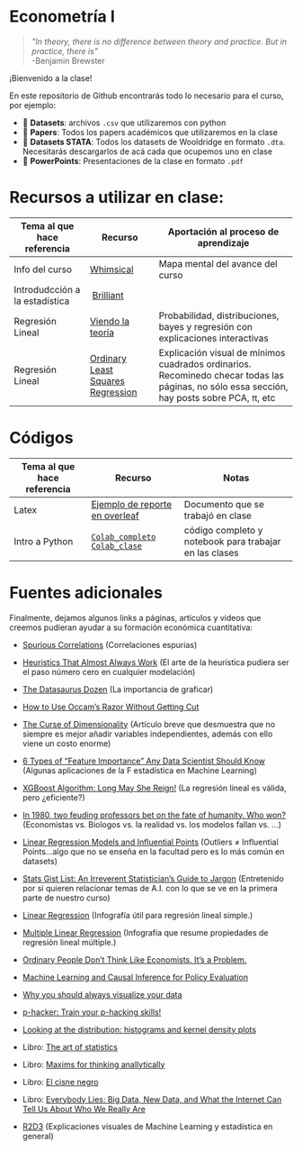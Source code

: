 # Econometría I

> *"In theory, there is no difference between theory and practice. But in practice, there is"*  
> -Benjamin Brewster

¡Bienvenido a la clase!

En este repositorio de Github encontrarás todo lo necesario para el curso, por ejemplo:
* 📁 **Datasets**: archivos `.csv` que utilizaremos con python
* 📁 **Papers**: Todos los papers académicos que utilizaremos en la clase
* 📁 **Datasets STATA**: Todos los datasets de Wooldridge en formato `.dta`. Necesitarás descargarlos de acá cada que ocupemos uno en clase
* 📁 **PowerPoints**: Presentaciones de la clase en formato `.pdf`


# Recursos a utilizar en clase:
Tema al que hace referencia | Recurso | Aportación al proceso de aprendizaje
--- | --- | --- |
Info del curso | [Whimsical](https://whimsical.com/econometrics-i-U3gpSBnYKG1UqAS6Fbi7nB) | Mapa mental del avance del curso
Introdudcción a la estadística | [Brilliant](https://brilliant.org/classroom/join/4i6wh4/) | 
Regresión Lineal| [Viendo la teoría](https://seeing-theory.brown.edu/es.html#firstPage) | Probabilidad, distribuciones, bayes y regresión con explicaciones interactivas
Regresión Lineal | [Ordinary Least Squares Regression](https://setosa.io/ev/ordinary-least-squares-regression/) |Explicación visual de mínimos cuadrados ordinarios. Recominedo checar todas las páginas, no sólo essa sección, hay posts sobre PCA, π, etc



# Códigos
Tema al que hace referencia | Recurso | Notas
--- | --- | --- |
Latex | [Ejemplo de reporte en overleaf](https://es.overleaf.com/read/yfkdyvzsrgsy) | Documento que se trabajó en clase
Intro a Python | [`Colab_completo`](https://colab.research.google.com/drive/126_rw2zj386U63u1f5Vq5-8mHlZDXkii?usp=sharing) [`Colab_clase`]() | código completo y notebook para trabajar en las clases 



# Fuentes adicionales

Finalmente, dejamos algunos links a páginas, artículos y videos que creemos pudieran ayudar a su formación económica cuantitativa:

* [Spurious Correlations](https://www.tylervigen.com/spurious-correlations) (Correlaciones espurias)
* [Heuristics That Almost Always Work](https://astralcodexten.substack.com/p/heuristics-that-almost-always-work?fbclid=IwAR2TfPVUSPfQ6NprLyOz_jBaUKT2El-p7xAv0bZswD_sbGnSS5ewT7Z3YoY&r=c1qut) (El arte de la heurística pudiera ser el paso número cero en cualquier modelación)
* [The Datasaurus Dozen](https://blog.revolutionanalytics.com/2017/05/the-datasaurus-dozen.html) (La importancia de graficar)
* [How to Use Occam’s Razor Without Getting Cut](https://fs.blog/occams-razor/)
* [The Curse of Dimensionality](https://typefully.com/svpino/the-curse-of-dimensionality-P9lhOqD) (Artículo breve que desmuestra que no siempre es mejor añadir variables independientes, además con ello viene un costo enorme)
* [6 Types of “Feature Importance” Any Data Scientist Should Know](https://towardsdatascience.com/6-types-of-feature-importance-any-data-scientist-should-master-1bfd566f21c9) (Algunas aplicaciones de la F estadística en Machine Learning)
* [XGBoost Algorithm: Long May She Reign!](https://medium.com/towards-data-science/https-medium-com-vishalmorde-xgboost-algorithm-long-she-may-rein-edd9f99be63d) (La regresión lineal es válida, pero ¿eficiente?)
* [In 1980, two feuding professors bet on the fate of humanity. Who won?](https://aeon.co/videos/in-1980-two-feuding-professors-bet-on-the-fate-of-humanity-who-won?utm_medium=Social&utm_source=Twitter#Echobox=1646262346-1) (Economistas vs. Biologos vs. la realidad vs. los modelos fallan vs. ...)
* [Linear Regression Models and Influential Points](https://towardsdatascience.com/linear-regression-models-and-influential-points-4ee844adac6d) (Outliers ≠ Influential Points...algo que no se enseña en la facultad pero es lo más común en datasets)
* [Stats Gist List: An Irreverent Statistician’s Guide to Jargon](https://towardsdatascience.com/stats-gist-list-an-irreverent-statisticians-guide-to-jargon-be8173df090d) (Entretenido por si quieren relacionar temas de A.I. con lo que se ve en la primera parte de nuestro curso)
* [Linear Regression](https://raw.githubusercontent.com/wiki-360/resources/main/Machine%20Learning%20Algorithms%20Explained.jpg) (Infografía útil para regresión lineal simple.)
* [Multiple Linear Regression](https://raw.githubusercontent.com/wiki-360/resources/main/Linear%20Regression%20Machine%20Learning%20Algorithm%20Explained.jpg) (Infografía que resume propiedades de regresión lineal múltiple.)

* [Ordinary People Don’t Think Like Economists. It’s a Problem.](https://www.nytimes.com/2022/04/06/opinion/economics-public-opinion.html?unlocked_article_code=AAAAAAAAAAAAAAAACEIPuomT1JKd6J17Vw1cRCfTTMQmqxCdw_PIxftm3iWka3DJDm4ciOMNAo6B_EGKaKFkYdw23j-AAcdcOrsuT7l11u5ZPktrDQm0p5_O0LI0HxIIk6PhFGUnw8CKGrki7T7hamT-dbxxzeXk50vDPDLoXbjY030qOAdu8ZF6dQ6h3SBex6jGQuVzycA-ial6fu1yTT0BZSKLvPj6WV4paJjdMEaqukRhUPpZWDrTgdea97kAFQ1XAlvBR398in0uvJIeYJhEefaicGNzPZb2kr4TCWd3LYu2BJZXR4bclrlitbalugWLqKWI0XfxJuItW7wA5Zvt&smid=url-share)
* [Machine Learning and Causal Inference for Policy Evaluation ](http://citeseerx.ist.psu.edu/viewdoc/download?doi=10.1.1.726.5229&rep=rep1&type=pdf)
* [Why you should always visualize your data](https://youtu.be/WLQ4GLqMVpw)
* [p-hacker: Train your p-hacking skills!](http://shinyapps.org/apps/p-hacker/)
* [Looking at the distribution: histograms and kernel density plots](https://modelinginbiology.github.io/looking-at-the-distribution)
* Libro: [The art of statistics](https://www.amazon.com.mx/Art-Statistics-How-Learn-Data/dp/1541618513/ref=sr_1_1?__mk_es_MX=%C3%85M%C3%85%C5%BD%C3%95%C3%91&crid=24KRJIE43K419&keywords=the+art+of+statistics&qid=1659911675&sprefix=the+art+of+statistic%2Caps%2C135&sr=8-1)
* Libro: [Maxims for thinking anallytically](https://www.amazon.com.mx/Maxims-Thinking-Analytically-legendary-Zeckhauser/dp/173534088X/ref=tmm_pap_swatch_0?_encoding=UTF8&qid=1659911766&sr=8-1)
* Libro: [El cisne negro](https://www.amazon.com.mx/El-Cisne-Negro-Altamente-Improbable/dp/6079202557/ref=sr_1_1?keywords=el+cisne+negro&qid=1660584981&sprefix=el+cisne%2Caps%2C135&sr=8-1)
* Libro: [Everybody Lies: Big Data, New Data, and What the Internet Can Tell Us About Who We Really Are](https://www.amazon.com.mx/Everybody-Lies-Internet-about-Really/dp/0062390856/ref=sr_1_1?__mk_es_MX=%C3%85M%C3%85%C5%BD%C3%95%C3%91&crid=3A6UCBR56762F&keywords=everybody+lies&qid=1660584990&sprefix=everybody+lie%2Caps%2C137&sr=8-1)
* [R2D3](http://www.r2d3.us/) (Explicaciones visuales de Machine Learning y estadística en general)
